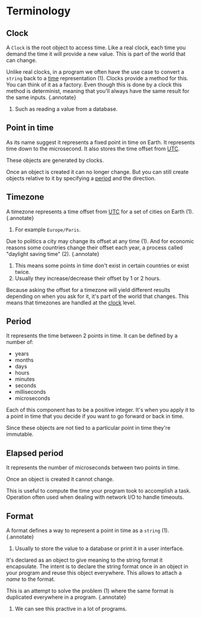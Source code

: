 # Terminology

## Clock

A `Clock` is the root object to access time. Like a real clock, each time you demand the time it will provide a new value. This is part of the world that can change.

Unlike real clocks, in a program we often have the use case to convert a `string` back to a [time](#point-in-time) representation (1). Clocks provide a method for this. You can think of it as a factory. Even though this is done by a clock this method is determinist, meaning that you'll always have the same result for the same inputs.
{.annotate}

1. Such as reading a value from a database.

## Point in time

As its name suggest it represents a fixed point in time on Earth. It represents time down to the microsecond. It also stores the time offset from [UTC](https://en.wikipedia.org/wiki/UTC%2B00:00).

These objects are generated by clocks.

Once an object is created it can no longer change. But you can still create objects relative to it by specifying a [period](#period) and the direction.

## Timezone

A timezone represents a time offset from [UTC](https://en.wikipedia.org/wiki/UTC%2B00:00) for a set of cities on Earth (1).
{.annotate}

1. For example `Europe/Paris`.

Due to politics a city may change its offset at any time (1). And for economic reasons some countries change their offset each year, a process called "daylight saving time" (2).
{.annotate}

1. This means some points in time don't exist in certain countries or exist twice.
2. Usually they increase/decrease their offset by 1 or 2 hours.

Because asking the offset for a timezone will yield different results depending on when you ask for it, it's part of the world that changes. This means that timezones are handled at the [clock](#clock) level.

## Period

It represents the time between 2 points in time. It can be defined by a number of:

- years
- months
- days
- hours
- minutes
- seconds
- milliseconds
- microseconds

Each of this component has to be a positive integer. It's when you apply it to a point in time that you decide if you want to go forward or back in time.

Since these objects are not tied to a particular point in time they're immutable.

## Elapsed period

It represents the number of microseconds between two points in time.

Once an object is created it cannot change.

This is useful to compute the time your program took to accomplish a task. Operation often used when dealing with network I/O to handle timeouts.

## Format

A format defines a way to represent a point in time as a `string` (1).
{.annotate}

1. Usually to store the value to a database or print it in a user interface.

It's declared as an object to give meaning to the string format it encapsulate. The intent is to declare the string format once in an object in your program and reuse this object everywhere. This allows to attach a _name_ to the format.

This is an attempt to solve the problem (1) where the same format is duplicated everywhere in a program.
{.annotate}

1. We can see this practive in a lot of programs.
